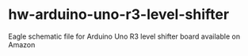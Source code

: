 # hw-arduino-uno-r3-level-shifter
Eagle schematic file for Arduino Uno R3 level shifter board available on Amazon
